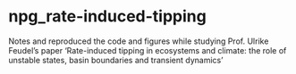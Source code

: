 # npg_rate-induced-tipping
Notes and reproduced the code and figures while studying Prof. Ulrike Feudel’s paper ‘Rate-induced tipping in ecosystems and climate: the role of unstable states, basin boundaries and transient dynamics’

